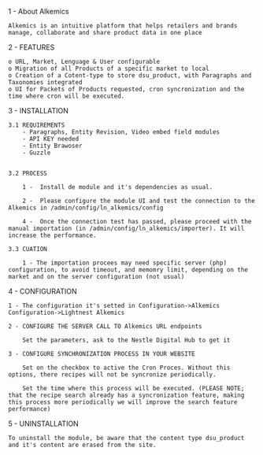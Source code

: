 1 - About Alkemics 

	Alkemics is an intuitive platform that helps retailers and brands manage, collaborate and share product data in one place

2 - FEATURES

	o URL, Market, Lenguage & User configurable
	o Migration of all Products of a specific market to local
	o Creation of a Cotent-type to store dsu_product, with Paragraphs and Taxonomies integrated
	o UI for Packets of Products requested, cron syncronization and the time where cron will be executed.

3 - INSTALLATION

	3.1 REQUIREMENTS
		- Paragraphs, Entity Revision, Video embed field modules
		- API KEY needed
		- Entity Brawoser
		- Guzzle


	3.2 PROCESS

		1 -  Install de module and it's dependencies as usual.

		2 -  Please configure the module UI and test the connection to the Alkemics in /admin/config/ln_alkemics/config

		4 -  Once the connection test has passed, please proceed with the manual importation (in /admin/config/ln_alkemics/importer). It will increase the performance.

	3.3 CUATION

		1 - The importation procees may need specific server (php) configuration, to avoid timeout, and memomry limit, depending on the market and on the server configuration (not usual)

4 - CONFIGURATION

	1 - The configuration it's setted in Configuration->Alkemics Configuration->Lightnest Alkemics 

	2 - CONFIGURE THE SERVER CALL TO Alkemics URL endpoints

		Set the parameters, ask to the Nestle Digital Hub to get it

	3 - CONFIGURE SYNCHRONIZATION PROCESS IN YOUR WEBSITE

		Set on the checkbox to active the Cron Proces. Without this options, there recipes will not be syncronize periodically.

		Set the time where this process will be executed. (PLEASE NOTE; that the recipe search already has a syncronization feature, making this process more periodically we will improve the search feature performance)


5 - UNINSTALLATION

	To uninstall the module, be aware that the content type dsu_product and it's content are erased from the site.
